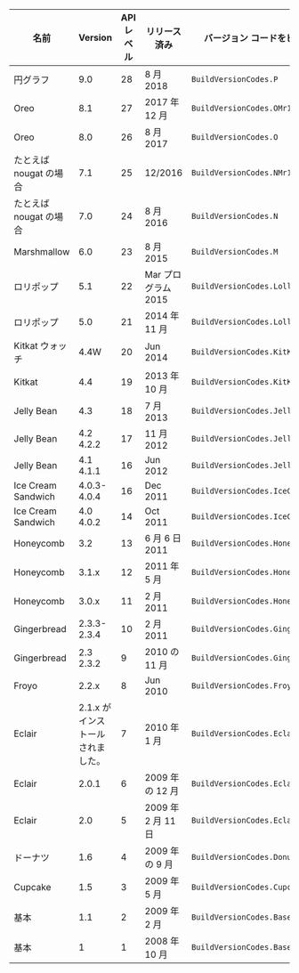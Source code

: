 
|名前|Version|API レベル|リリース済み|バージョン コードをビルドします。|
|--- |--- |--- |--- |--- |
|円グラフ|9.0|28|8 月 2018|`BuildVersionCodes.P`|
|Oreo|8.1|27|2017 年 12 月|`BuildVersionCodes.OMr1`|
|Oreo|8.0|26|8 月 2017|`BuildVersionCodes.O`|
|たとえば nougat の場合|7.1|25|12/2016|`BuildVersionCodes.NMr1`|
|たとえば nougat の場合|7.0|24|8 月 2016|`BuildVersionCodes.N`|
|Marshmallow|6.0|23|8 月 2015|`BuildVersionCodes.M`|
|ロリポップ|5.1|22|Mar プログラム 2015|`BuildVersionCodes.LollipopMr1`|
|ロリポップ|5.0|21|2014 年 11 月|`BuildVersionCodes.Lollipop`|
|Kitkat ウォッチ|4.4W|20|Jun 2014|`BuildVersionCodes.KitKatWatch`|
|Kitkat|4.4|19|2013 年 10 月|`BuildVersionCodes.KitKat`|
|Jelly Bean|4.3|18|7 月 2013|`BuildVersionCodes.JellyBeanMr2`|
|Jelly Bean|4.2 4.2.2|17|11 月 2012|`BuildVersionCodes.JellyBeanMr1`|
|Jelly Bean|4.1 4.1.1|16|Jun 2012|`BuildVersionCodes.JellyBean`|
|Ice Cream Sandwich|4.0.3-4.0.4|16|Dec 2011|`BuildVersionCodes.IceCreamSandwichMr1`|
|Ice Cream Sandwich|4.0 4.0.2|14|Oct 2011|`BuildVersionCodes.IceCreamSandwich`|
|Honeycomb|3.2|13|6 月 6 日 2011|`BuildVersionCodes.HoneyCombMr2`|
|Honeycomb|3.1.x|12|2011 年 5 月|`BuildVersionCodes.HoneyCombMr1`|
|Honeycomb|3.0.x|11|2 月 2011|`BuildVersionCodes.HoneyComb`|
|Gingerbread|2.3.3-2.3.4|10|2 月 2011|`BuildVersionCodes.GingerBreadMr1`|
|Gingerbread|2.3 2.3.2|9|2010 の 11 月|`BuildVersionCodes.GingerBread`|
|Froyo|2.2.x|8|Jun 2010|`BuildVersionCodes.Froyo`|
|Eclair|2.1.x がインストールされました。|7|2010 年 1 月|`BuildVersionCodes.EclairMr1`|
|Eclair|2.0.1|6|2009 年の 12 月|`BuildVersionCodes.Eclair01`|
|Eclair|2.0|5|2009 年 2 月 11 日|`BuildVersionCodes.Eclair`|
|ドーナツ|1.6|4|2009 年の 9 月|`BuildVersionCodes.Donut`|
|Cupcake|1.5|3|2009 年 5 月|`BuildVersionCodes.Cupcake`|
|基本|1.1|2|2009 年 2 月|`BuildVersionCodes.Base11`|
|基本|1|1|2008 年 10 月|`BuildVersionCodes.Base`|

